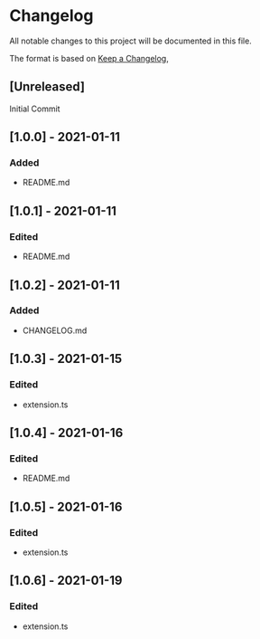 # Changelog
All notable changes to this project will be documented in this file.

The format is based on [Keep a Changelog](https://keepachangelog.com/en/1.0.0/),

## [Unreleased]

Initial Commit

## [1.0.0] - 2021-01-11
### Added
- README.md

## [1.0.1] - 2021-01-11
### Edited
- README.md

## [1.0.2] - 2021-01-11
### Added
- CHANGELOG.md

## [1.0.3] - 2021-01-15
### Edited
- extension.ts

## [1.0.4] - 2021-01-16
### Edited
- README.md

## [1.0.5] - 2021-01-16
### Edited
- extension.ts

## [1.0.6] - 2021-01-19
### Edited
- extension.ts